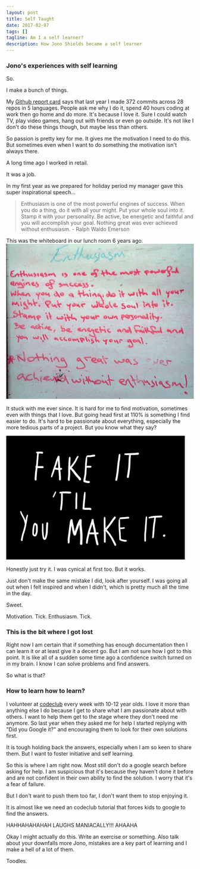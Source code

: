 ```yaml
---
layout: post
title: Self Taught
date: 2017-02-07
tags: []
tagline: Am I a self learner?
description: How Jono Shields became a self learner
---
```


### Jono's experiences with self learning

So.

I make a bunch of things.

My [Github report card](https://githubreportcard.reflect.io/) says that last year I made 372 commits across 28 repos in 5 languages. People ask me why I do it, spend 40 hours coding at work then go home and do more. It's because I love it. Sure I could watch TV, play video games, hang out with friends or even go outside. It's not like I don't do these things though, but maybe less than others.

So passion is pretty key for me. It gives me the motivation I need to do this. But sometimes even when I want to do something the motivation isn't always there.

A long time ago I worked in retail.

It was a job.

In my first year as we prepared for holiday period my manager gave this super inspirational speech...

>Enthusiasm is one of the most powerful engines of success. When you do a thing, do it with all your might. Put your whole soul into it. Stamp it with your personality. Be active, be energetic and faithful and you will accomplish your goal. Nothing great was ever achieved without enthusiasm. - Ralph Waldo Emerson

This was the whiteboard in our lunch room 6 years ago.
<img src="/public/images/enthusiasm.png"/>

It stuck with me ever since. It is hard for me to find motivation, sometimes even with things that I love. But going head first at 110% is something I find easier to do. It's hard to be passionate about everything, especially the more tedious parts of a project. But you know what they say? 

<img src="/public/images/fake-it.png"/>

Honestly just try it. I was cynical at first too. But it works.

Just don't make the same mistake I did, look after yourself. I was going all out when I felt inspired and when I didn't, which is pretty much all the time in the day.

Sweet.

Motivation. Tick. Enthusiasm. Tick.

### This is the bit where I got lost

Right now I am certain that if something has enough documentation then I can learn it or at least give it a decent go. But I am not sure how I got to this point. It is like all of a sudden some time ago a confidence switch turned on in my brain. I know I can solve problems and find answers.

So what is that?

### How to learn how to learn?

I volunteer at [codeclub](https://www.codeclub.nz/) every week with 10-12 year olds. I love it more than anything else I do because I get to share what I am passionate about with others. I want to help them get to the stage where they don't need me anymore. So last year when they asked me for help I started replying with "Did you Google it?" and encouraging them to look for their own solutions first.

It is tough holding back the answers, especially when I am so keen to share them. But I want to foster initiative and self learning.

So this is where I am right now. Most still don't do a google search before asking for help. I am suspicious that it's because they haven't done it before and are not confident in their own ability to find the solution. I worry that it's a fear of failure. 

But I don't want to push them too far, I don't want them to stop enjoying it.

It is almost like we need an codeclub tutorial that forces kids to google to find the answers.

HAHHAHAHAHAH  LAUGHS MANIACALLY!!! AHAAHA

Okay I might actually do this. Write an exercise or something. Also talk about your downfalls more Jono, mistakes are a key part of learning and I make a hell of a lot of them.

Toodles.
